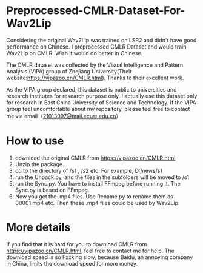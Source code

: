 # Preprocessed-CMLR-Dataset-For-Wav2Lip

Considering the original Wav2Lip was trained on LSR2 and didn't have good performance on Chinese. I preprocessed CMLR Dataset and would train Wav2Lip on CMLR. Wish it would do better in Chinese.  

The CMLR dataset was collected by the Visual Intelligence and Pattern Analysis (VIPA) group of Zhejiang University(Their website:https://vipazoo.cn/CMLR.html). Thanks to their excellent work.

As the VIPA group declared, this dataset is public to universities and research institutes for research purpose only. I actually use this dataset only for research in East China University of Science and Technology. If the VIPA group feel uncomfortable about my repository, please feel free to contact me via email（21013097@mail.ecust.edu.cn）

# How to use

1. download the original CMLR from https://vipazoo.cn/CMLR.html
2. Unzip the package.
3. cd to the directory of /s1 , /s2 etc.  For example, D:/news/s1
4. run the Unpack.py, and the files in the subfolders will be moved to /s1
5. run the Sync.py. You have to install FFmpeg before running it. The Sync.py is based on FFmpeg.
6. Now you get the .mp4 files. Use Rename.py to rename them as 00001.mp4 etc. Then these .mp4 files could be used by Wav2Lip.

# More details

If you find that it is hard for you to download CMLR from https://vipazoo.cn/CMLR.html, feel free to contact me for help. The download speed is so Fxxking slow, because Baidu, an annoying company in China, limits the download speed for more money.
